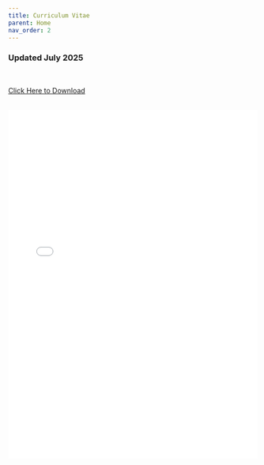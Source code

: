 ```yaml
---
title: Curriculum Vitae
parent: Home
nav_order: 2
---
```


### Updated July 2025
<br>

<p> <a href="/assets/other_documents/Truscott_CV.pdf" target="_blank"> Click Here to Download </a></p>

<br>

<div style="position: relative; width: 100%; height: 0; padding-bottom: 140%; overflow: hidden;">
  <iframe 
    src="/assets/other_documents/Truscott_CV.pdf" 
    style="position: absolute; top: 0; left: 0; width: 100%; height: 100%; border: none;" 
    allowfullscreen>
  </iframe>
</div>

<br>


